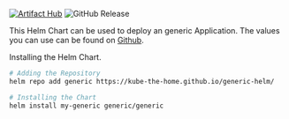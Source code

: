 [![Artifact Hub](https://img.shields.io/endpoint?url=https://artifacthub.io/badge/repository/generic)](https://artifacthub.io/packages/search?repo=generic)
![GitHub Release](https://img.shields.io/github/v/release/kube-the-home/generic-helm?logoColor=white&color=0366D6)

This Helm Chart can be used to deploy an generic Application. The values you can use can be found on [Github][1].

Installing the Helm Chart.
```sh
# Adding the Repository
helm repo add generic https://kube-the-home.github.io/generic-helm/

# Installing the Chart
helm install my-generic generic/generic
```

[1]: https://github.com/kube-the-home/generic-helm
